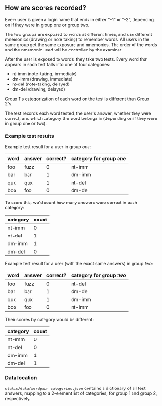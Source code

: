 ## How are scores recorded?

Every user is given a login name that ends in either "-1" or "-2", depending on
if they were in group one or group two.

The two groups are exposed to words at different times, and use different
mnemonics (drawing or note taking) to remember words. All users in the same
group get the same exposure and mnemonics. The order of the words and the
nmemonic used will be controlled by the examiner. 

After the user is exposed to words, they take two tests. Every word that appears
in each test falls into one of four categories:

   * nt-imm (note-taking, immediate)
   * dm-imm (drawing, immediate)
   * nt-del (note-taking, delayed)
   * dm-del (drawing, delayed)

Group 1's categorization of each word on the test is different than Group 2's.

The test records each word tested, the user's answer, whether they were correct,
and which category the word belongs in (depending on if they were in group
one or two).

### Example test results

Example test result for a user in group *one*:

|word|answer|correct?|category for group *one*|
|----|------|--------|------------------------|
|foo |fuzz  |0       |nt-imm                  |
|bar |bar   |1       |dm-imm                  |
|qux |qux   |1       |nt-del                  |
|boo |foo   |0       |dm-del                  |

To score this, we'd count how many answers were correct in each category:

|category | count |
|---------|-------|
|nt-imm   | 0     |
|nt-del   | 1     |
|dm-imm   | 1     |
|dm-del   | 0     |

Example test result for a user (with the exact same answers) in group *two*:

|word|answer|correct?|category for group *two*|
|----|------|--------|------------------------|
|foo |fuzz  |0       |nt-del                  |
|bar |bar   |1       |dm-del                  |
|qux |qux   |1       |dm-imm                  |
|boo |foo   |0       |nt-imm                  |

Their scores by category would be different:

|category | count |
|---------|-------|
|nt-imm   | 0     |
|nt-del   | 0     |
|dm-imm   | 1     |
|dm-del   | 1     |

### Data location

`static/data/wordpair-categories.json` contains a dictionary of all test
answers, mapping to a 2-element list of categories, for group 1 and group 2,
respectively.
